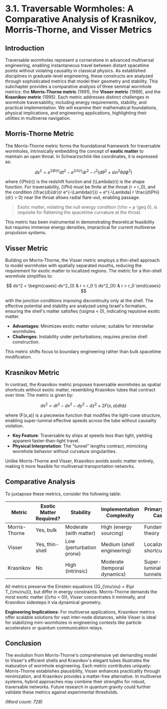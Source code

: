 # 3.1. Traversable Wormholes: A Comparative Analysis of Krasnikov, Morris-Thorne, and Visser Metrics

## Introduction

Traversable wormholes represent a cornerstone in advanced multiversal engineering, enabling instantaneous travel between distant spacetime points without violating causality in classical physics. As established disciplines in graduate-level engineering, these constructs are analyzed through sophisticated metrics that model their geometry and stability. This subchapter provides a comparative analysis of three seminal wormhole metrics: the **Morris-Thorne metric** (1991), the **Visser metric** (1989), and the **Krasnikov metric** (1995). Each metric addresses distinct challenges in wormhole traversability, including energy requirements, stability, and practical implementation. We will examine their mathematical foundations, physical implications, and engineering applications, highlighting their utilities in multiverse navigation.

## Morris-Thorne Metric

The Morris-Thorne metric forms the foundational framework for traversable wormholes, intrinsically embedding the concept of **exotic matter** to maintain an open throat. In Schwarzschild-like coordinates, it is expressed as:

$$ ds^2 = e^{2\Phi(r)} dt^2 - e^{2\Lambda(r)} dr^2 - r^2 (d\theta^2 + \sin^2\theta d\phi^2) $$

where \(\Phi(r)\) is the redshift function and \(\Lambda(r)\) is the shape function. For traversability, \(\Phi\) must be finite at the throat \(r = r_0\), and the condition \(\frac{d}{dr}(r e^{-\Lambda(r)}) = e^{-\Lambda} r \frac{d\Phi}{dr} > 0\) near the throat allows radial flare-out, enabling passage.

> Exotic matter, violating the null energy condition \(\rho + p \geq 0\), is requisite for flattening the spacetime curvature at the throat.

This metric has been instrumental in demonstrating theoretical feasibility but requires immense energy densities, impractical for current multiverse propulsion systems.

## Visser Metric

Building on Morris-Thorne, the Visser metric employs a thin-shell approach to model wormholes with spatially separated mouths, reducing the requirement for exotic matter to localized regions. The metric for a thin-shell wormhole simplifies to:

$$ ds^2 = \begin{cases} ds^2_{I} & r < r_0 \\ ds^2_{II} & r > r_0 \end{cases} $$

with the junction conditions imposing discontinuity only at the shell. The effective potential and stability are analyzed using Israel's formalism, ensuring the shell's matter satisfies \(\sigma < 0\), indicating repulsive exotic matter.

- **Advantages**: Minimizes exotic matter volume; suitable for interstellar wormholes.
- **Challenges**: Instability under perturbations; requires precise shell construction.

This metric shifts focus to boundary engineering rather than bulk spacetime modification.

## Krasnikov Metric

In contrast, the Krasnikov metric proposes traversable wormholes as spatial shortcuts without exotic matter, resembling Krasnikov tubes that contract over time. The metric is given by:

$$ ds^2 = dt^2 - dx^2 - dy^2 - dz^2 + 2F(x,a) dt dz $$

where \(F(x,a)\) is a piecewise function that modifies the light-cone structure, enabling super-luminal effective speeds across the tube without causality violation.

- **Key Feature**: Traversable by ships at speeds less than light, yielding apparent faster-than-light travel.
- **Physical Interpretation**: The "tunnel" lengths contract, mimicking wormhole behavior without curvature singularities.

Unlike Morris-Thorne and Visser, Krasnikov avoids exotic matter entirely, making it more feasible for multiversal transportation networks.

## Comparative Analysis

To juxtapose these metrics, consider the following table:

| Metric | Exotic Matter Required? | Stability | Implementation Complexity | Primary Use Case |
|--------|--------------------------|-----------|---------------------------|------------------|
| Morris-Thorne | Yes, bulk | Moderate (with matter) | High (energy sourcing) | Fundamental theory |
| Visser | Yes, thin-shell | Low (perturbation prone) | Medium (shell engineering) | Localized shortcuts |
| Krasnikov | No | High (intrinsic) | Moderate (temporal dynamics) | Super-luminal tunnels |

All metrics preserve the Einstein equations (\(G_{\mu\nu} = 8\pi T_{\mu\nu}\)), but differ in energy constraints. Morris-Thorne demands the most exotic matter (\(\rho < 0\)), Visser concentrates it minimally, and Krasnikov sidesteps it via dynamical geometry.

**Engineering Implications**: For multiverse applications, Krasnikov metrics offer scalable solutions for vast inter-node distances, while Visser is ideal for stabilizing mini-wormholes in engineering contexts like particle accelerators or quantum communication relays.

## Conclusion

The evolution from Morris-Thorne's comprehensive yet demanding model to Visser's efficient shells and Krasnikov's elegant tubes illustrates the maturation of wormhole engineering. Each metric contributes uniquely: Morris-Thorne establishes plausibility, Visser enhances practicality through minimization, and Krasnikov provides a matter-free alternative. In multiverse systems, hybrid approaches may combine their strengths for robust, traversable networks. Future research in quantum gravity could further validate these metrics against experimental thresholds.

*(Word count: 728)*